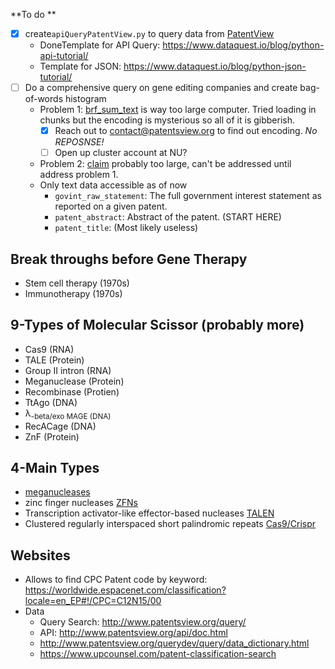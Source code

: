 
**To do **
- [x] create`apiQueryPatentView.py` to query data from [PatentView](http://www.patentsview.org/api/query-language.html#query_string_format)
  - DoneTemplate for API Query: https://www.dataquest.io/blog/python-api-tutorial/
  - Template for JSON: https://www.dataquest.io/blog/python-json-tutorial/
- [ ] Do a comprehensive query on gene editing companies and create bag-of-words histogram
  - Problem 1: [brf_sum_text](http://www.patentsview.org/download/) is way too large computer. Tried loading in chunks but the encoding is mysterious so all of it is gibberish. 
    - [X] Reach out to contact@patentsview.org to find out encoding. *No REPOSNSE!*
    - [ ] Open up cluster account at NU? 
  - Problem 2: [claim](http://www.patentsview.org/download/) probably too large, can't be addressed until address problem 1. 
  - Only text data accessible as of now
    - `govint_raw_statement`: The full government interest statement as reported on a given patent. 
    - `patent_abstract`: Abstract of the patent. (START HERE)
    - `patent_title`: (Most likely useless)
        


## Break throughs before Gene Therapy
- Stem cell therapy (1970s)
- Immunotherapy (1970s)

## 9-Types of Molecular Scissor (probably more) 
- Cas9 (RNA)
- TALE (Protein) 
- Group II intron (RNA)
- Meganuclease (Protein) 
- Recombinase (Protien) 
- TtAgo (DNA) 
- </sub>&lambda;<sub>-beta/exo MAGE (DNA)
- RecACage (DNA)
- ZnF (Protein) 
## 4-Main Types
  - [meganucleases](https://en.wikipedia.org/wiki/Meganucleasem)
  - zinc finger nucleases  [ZFNs](https://en.wikipedia.org/wiki/Zinc_finger_nuclease)
  - Transcription activator-like effector-based nucleases  [TALEN](https://en.wikipedia.org/wiki/Transcription_activator-like_effector_nucleasem)
  - Clustered regularly interspaced short palindromic repeats [Cas9/Crispr](https://www.google.com)
## Websites
- Allows to find CPC Patent code by keyword: https://worldwide.espacenet.com/classification?locale=en_EP#!/CPC=C12N15/00
- Data
    - Query Search: http://www.patentsview.org/query/
    - API: http://www.patentsview.org/api/doc.html
    - http://www.patentsview.org/querydev/query/data_dictionary.html
    - https://www.upcounsel.com/patent-classification-search


